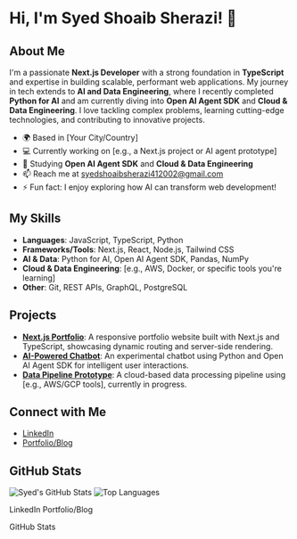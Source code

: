 # Hi, I'm Syed Shoaib Sherazi! 👋

## About Me
I'm a passionate **Next.js Developer** with a strong foundation in **TypeScript** and expertise in building scalable, performant web applications. My journey in tech extends to **AI and Data Engineering**, where I recently completed **Python for AI** and am currently diving into **Open AI Agent SDK** and **Cloud & Data Engineering**. I love tackling complex problems, learning cutting-edge technologies, and contributing to innovative projects.

- 🌍 Based in [Your City/Country]
- 💻 Currently working on [e.g., a Next.js project or AI agent prototype]
- 🌱 Studying **Open AI Agent SDK** and **Cloud & Data Engineering**
- 📫 Reach me at [syedshoaibsherazi412002@gmail.com](mailto:syedshoaibsherazi412002@gmail.com)
- ⚡ Fun fact: I enjoy exploring how AI can transform web development!

## My Skills
- **Languages**: JavaScript, TypeScript, Python
- **Frameworks/Tools**: Next.js, React, Node.js, Tailwind CSS
- **AI & Data**: Python for AI, Open AI Agent SDK, Pandas, NumPy
- **Cloud & Data Engineering**: [e.g., AWS, Docker, or specific tools you're learning]
- **Other**: Git, REST APIs, GraphQL, PostgreSQL

## Projects
- **[Next.js Portfolio](https://github.com/your-github-username/project-repo)**: A responsive portfolio website built with Next.js and TypeScript, showcasing dynamic routing and server-side rendering.
- **[AI-Powered Chatbot](https://github.com/your-github-username/project-repo)**: An experimental chatbot using Python and Open AI Agent SDK for intelligent user interactions.
- **[Data Pipeline Prototype](https://github.com/your-github-username/project-repo)**: A cloud-based data processing pipeline using [e.g., AWS/GCP tools], currently in progress.

## Connect with Me
- [LinkedIn](https://www.linkedin.com/in/syed-shoaib-sberazi/)
- [Portfolio/Blog](https://your-website-url-if-any)

## GitHub Stats
![Syed's GitHub Stats](https://github-readme-stats.vercel.app/api?username=your-github-username&show_icons=true&theme=radical)
![Top Languages](https://github-readme-stats.vercel.app/api/top-langs/?username=your-github-username&layout=compact&theme=radical)

LinkedIn
Portfolio/Blog

GitHub Stats


